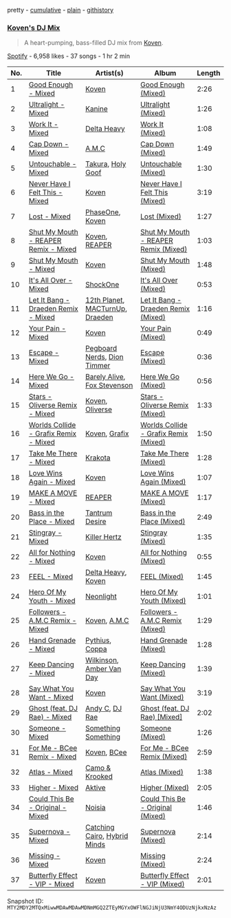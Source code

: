 pretty - [cumulative](/playlists/cumulative/37i9dQZF1DXcTGREYi2ti7.md) - [plain](/playlists/plain/37i9dQZF1DXcTGREYi2ti7) - [githistory](https://github.githistory.xyz/mackorone/spotify-playlist-archive/blob/main/playlists/plain/37i9dQZF1DXcTGREYi2ti7)

### [Koven's DJ Mix](https://open.spotify.com/playlist/37i9dQZF1DXcTGREYi2ti7)

> A heart\-pumping, bass\-filled DJ mix from <a href="spotify:artist:3UCbp6D1lvILlxRJT9LnFa">Koven</a>.

[Spotify](https://open.spotify.com/user/spotify) - 6,958 likes - 37 songs - 1 hr 2 min

| No. | Title | Artist(s) | Album | Length |
|---|---|---|---|---|
| 1 | [Good Enough \- Mixed](https://open.spotify.com/track/6xa2vDSOfdL5WsWHEN2wsp) | [Koven](https://open.spotify.com/artist/3UCbp6D1lvILlxRJT9LnFa) | [Good Enough \(Mixed\)](https://open.spotify.com/album/2DsikRX8GhqrF69ZUoPn7Q) | 2:26 |
| 2 | [Ultralight \- Mixed](https://open.spotify.com/track/0SkOnCaBn0tg8FRt5GRG87) | [Kanine](https://open.spotify.com/artist/1KiNUGL3r0GgyLwqYCY1yV) | [Ultralight \(Mixed\)](https://open.spotify.com/album/0p71KqRNVtZ7rzPi3rvQDS) | 1:26 |
| 3 | [Work It \- Mixed](https://open.spotify.com/track/7ncJwpggvumOVPSFsLmkt7) | [Delta Heavy](https://open.spotify.com/artist/7GvVTb8yFV0ZrdI30Qce6T) | [Work It \(Mixed\)](https://open.spotify.com/album/0SBTbwBCjeEtWxHuuIATSv) | 1:08 |
| 4 | [Cap Down \- Mixed](https://open.spotify.com/track/2HVMGfBTmO75HGmYPeZTIA) | [A.M.C](https://open.spotify.com/artist/5DygptUY6coQHpmgFfISzQ) | [Cap Down \(Mixed\)](https://open.spotify.com/album/5jZvzLsl2HsKilnrsCdKeu) | 1:49 |
| 5 | [Untouchable \- Mixed](https://open.spotify.com/track/7mAH6wEiH7kHmIfli7SpVh) | [Takura](https://open.spotify.com/artist/5h7nWgcp5DTynhz4iaq0Ri), [Holy Goof](https://open.spotify.com/artist/2gNmFyBanPG1slh2pHnCtU) | [Untouchable \(Mixed\)](https://open.spotify.com/album/03otiFXFhZZ8yiXgbm0b2s) | 1:30 |
| 6 | [Never Have I Felt This \- Mixed](https://open.spotify.com/track/3ET4wXoKrJdZxfN9pFrDse) | [Koven](https://open.spotify.com/artist/3UCbp6D1lvILlxRJT9LnFa) | [Never Have I Felt This \(Mixed\)](https://open.spotify.com/album/3g6zDGICtdzEDTVhAb6uxN) | 3:19 |
| 7 | [Lost \- Mixed](https://open.spotify.com/track/06CZ5dOYH4PAKtyFMiTRgQ) | [PhaseOne](https://open.spotify.com/artist/0mO3Yf5XIPHfAbHh8yWLFk), [Koven](https://open.spotify.com/artist/3UCbp6D1lvILlxRJT9LnFa) | [Lost \(Mixed\)](https://open.spotify.com/album/7tyoVgEJ3Odx8gVTvUWzBq) | 1:27 |
| 8 | [Shut My Mouth \- REAPER Remix \- Mixed](https://open.spotify.com/track/6Ahtt27yhVAW3beBxQio1w) | [Koven](https://open.spotify.com/artist/3UCbp6D1lvILlxRJT9LnFa), [REAPER](https://open.spotify.com/artist/24kY0bUku58QhWv5WFFXaf) | [Shut My Mouth \- REAPER Remix \(Mixed\)](https://open.spotify.com/album/1qiFCu9HCSnbROg5QPO8ZM) | 1:03 |
| 9 | [Shut My Mouth \- Mixed](https://open.spotify.com/track/63sRcDtNdR8mHf79eWtsEH) | [Koven](https://open.spotify.com/artist/3UCbp6D1lvILlxRJT9LnFa) | [Shut My Mouth \(Mixed\)](https://open.spotify.com/album/4iQC3nXpjV3qTw8wVIPutB) | 1:48 |
| 10 | [It's All Over \- Mixed](https://open.spotify.com/track/76pm0ArSyBcQZKtwA4lRoe) | [ShockOne](https://open.spotify.com/artist/1yShtQaHjChbToQboKRzgH) | [It's All Over \(Mixed\)](https://open.spotify.com/album/2uH4L6YBFkvrddQv9NUajz) | 0:53 |
| 11 | [Let It Bang \- Draeden Remix \- Mixed](https://open.spotify.com/track/6tphqwnRtjMz2XRLeB122H) | [12th Planet](https://open.spotify.com/artist/3V1h3kAdiVDBiwlY2i6dJz), [MACTurnUp](https://open.spotify.com/artist/6TOCZVBUMgvepS42cwkdTV), [Draeden](https://open.spotify.com/artist/7tZV4FXJNO8FzjgrAToCln) | [Let It Bang \- Draeden Remix \(Mixed\)](https://open.spotify.com/album/21tvdUg0vbZIRzldyc6hoR) | 1:16 |
| 12 | [Your Pain \- Mixed](https://open.spotify.com/track/7EOpsUXa6PQwEbBhB2X9r8) | [Koven](https://open.spotify.com/artist/3UCbp6D1lvILlxRJT9LnFa) | [Your Pain \(Mixed\)](https://open.spotify.com/album/6fAkvnjj4OsdlAU3n7qnCq) | 0:49 |
| 13 | [Escape \- Mixed](https://open.spotify.com/track/5fAr3klzbaycFbslUYIMf2) | [Pegboard Nerds](https://open.spotify.com/artist/0lLY20XpZ9yDobkbHI7u1y), [Dion Timmer](https://open.spotify.com/artist/06VibSJEr3GLxLBBZhRums) | [Escape \(Mixed\)](https://open.spotify.com/album/6LvDq1rG0tO6RysawqcS1N) | 0:36 |
| 14 | [Here We Go \- Mixed](https://open.spotify.com/track/1RH45w5MNArR6G8vqhoLx9) | [Barely Alive](https://open.spotify.com/artist/5c3akKV3CUqAVOnGZqf4S3), [Fox Stevenson](https://open.spotify.com/artist/2BQWHuvxG4kMYnfghdaCIy) | [Here We Go \(Mixed\)](https://open.spotify.com/album/4RUScrtYt3o7IZvVEGqjjQ) | 0:56 |
| 15 | [Stars \- Oliverse Remix \- Mixed](https://open.spotify.com/track/5OgmYsKLPvYxGvVFLAfWnj) | [Koven](https://open.spotify.com/artist/3UCbp6D1lvILlxRJT9LnFa), [Oliverse](https://open.spotify.com/artist/3fFMSweDNwFGyHcxjN7MWp) | [Stars \- Oliverse Remix \(Mixed\)](https://open.spotify.com/album/5FxFDV8GUUDR6cr9Hpe7GQ) | 1:33 |
| 16 | [Worlds Collide \- Grafix Remix \- Mixed](https://open.spotify.com/track/1D7sOszmaJEpZOaPnziRTM) | [Koven](https://open.spotify.com/artist/3UCbp6D1lvILlxRJT9LnFa), [Grafix](https://open.spotify.com/artist/27YdXZOMLqvxI2pB5GyqyY) | [Worlds Collide \- Grafix Remix \(Mixed\)](https://open.spotify.com/album/4Dil9i8Gpp5VWYIZKAs1eF) | 1:50 |
| 17 | [Take Me There \- Mixed](https://open.spotify.com/track/6KzVbH1VE07TNJKYWSBjJO) | [Krakota](https://open.spotify.com/artist/6NkoAm5Dd1wguz0ATgZKlF) | [Take Me There \(Mixed\)](https://open.spotify.com/album/4uFXv5E19JlCMUUdEVxkz8) | 1:28 |
| 18 | [Love Wins Again \- Mixed](https://open.spotify.com/track/6i2zr8Lr0gv26qhkCnkpwm) | [Koven](https://open.spotify.com/artist/3UCbp6D1lvILlxRJT9LnFa) | [Love Wins Again \(Mixed\)](https://open.spotify.com/album/1tYo6DgtlaThf0l9kWySh0) | 1:07 |
| 19 | [MAKE A MOVE \- Mixed](https://open.spotify.com/track/5ToSouzcuCulGlcsPGXzsI) | [REAPER](https://open.spotify.com/artist/24kY0bUku58QhWv5WFFXaf) | [MAKE A MOVE \(Mixed\)](https://open.spotify.com/album/14f7Chu31keJHCid5kRKbV) | 1:17 |
| 20 | [Bass in the Place \- Mixed](https://open.spotify.com/track/0Z1kFZIKeFs4gYNjNNL2cy) | [Tantrum Desire](https://open.spotify.com/artist/7HBMCyflAmijk08T1si9wS) | [Bass in the Place \(Mixed\)](https://open.spotify.com/album/53evwl11sl6D7BBYjwRwPh) | 2:49 |
| 21 | [Stingray \- Mixed](https://open.spotify.com/track/5aFkA6AOQD9y1mlBXO7jCT) | [Killer Hertz](https://open.spotify.com/artist/3ZP1ehx2m4N4ne5pwR70ih) | [Stingray \(Mixed\)](https://open.spotify.com/album/5WnSFFkTflf7UbgFH5qAQd) | 1:35 |
| 22 | [All for Nothing \- Mixed](https://open.spotify.com/track/78cLjPMEj6klEJV2h5muZ7) | [Koven](https://open.spotify.com/artist/3UCbp6D1lvILlxRJT9LnFa) | [All for Nothing \(Mixed\)](https://open.spotify.com/album/2JJUydL5BiDuYWmnoduIPd) | 0:55 |
| 23 | [FEEL \- Mixed](https://open.spotify.com/track/0OKQZs9F3pjOXb2rxzM2zG) | [Delta Heavy](https://open.spotify.com/artist/7GvVTb8yFV0ZrdI30Qce6T), [Koven](https://open.spotify.com/artist/3UCbp6D1lvILlxRJT9LnFa) | [FEEL \(Mixed\)](https://open.spotify.com/album/3xGe4HDckpNy9p58UxWkuD) | 1:45 |
| 24 | [Hero Of My Youth \- Mixed](https://open.spotify.com/track/5pSBjDn4hnmpdEI1roHpGF) | [Neonlight](https://open.spotify.com/artist/1dDzlLlakr2JyoK4EtRv5L) | [Hero Of My Youth \(Mixed\)](https://open.spotify.com/album/5NS701nEd4TIb4vKmMtkkE) | 1:01 |
| 25 | [Followers \- A.M.C Remix \- Mixed](https://open.spotify.com/track/1hdVkmqF0wYrjstlMVcdGQ) | [Koven](https://open.spotify.com/artist/3UCbp6D1lvILlxRJT9LnFa), [A.M.C](https://open.spotify.com/artist/5DygptUY6coQHpmgFfISzQ) | [Followers \- A.M.C Remix \(Mixed\)](https://open.spotify.com/album/2zcBWhBrUbZL8sq4rekXUt) | 1:29 |
| 26 | [Hand Grenade \- Mixed](https://open.spotify.com/track/3j80ZaBduIh750fYRMMMvd) | [Pythius](https://open.spotify.com/artist/0CRJK2gwHjs3IKm4uhjNTR), [Coppa](https://open.spotify.com/artist/0rkBb19hZKPCrXugecfokF) | [Hand Grenade \(Mixed\)](https://open.spotify.com/album/1fj1Pioq8uL2RcH2xUayLO) | 1:28 |
| 27 | [Keep Dancing \- Mixed](https://open.spotify.com/track/7qC52AWv0T7lMZA9uDooFt) | [Wilkinson](https://open.spotify.com/artist/6m8itYST9ADjBIYevXSb1r), [Amber Van Day](https://open.spotify.com/artist/6NFRBhq9SmNn1FAiRs9AEf) | [Keep Dancing \(Mixed\)](https://open.spotify.com/album/4nDotqKVpHzGmtJxFobBeW) | 1:39 |
| 28 | [Say What You Want \- Mixed](https://open.spotify.com/track/2VcxFZ4FidZB8aX9IhR2lP) | [Koven](https://open.spotify.com/artist/3UCbp6D1lvILlxRJT9LnFa) | [Say What You Want \(Mixed\)](https://open.spotify.com/album/2IfKSCGRBT6cS14hk6DSPN) | 3:19 |
| 29 | [Ghost \(feat\. DJ Rae\) \- Mixed](https://open.spotify.com/track/4j7mtaZso3R4Ia71iZSAFm) | [Andy C](https://open.spotify.com/artist/75HK7rgkmDMTnWwwmcN53N), [DJ Rae](https://open.spotify.com/artist/746LyYgFU6Gni4CMVPlFNa) | [Ghost \(feat\. DJ Rae\) \[Mixed\]](https://open.spotify.com/album/5AYvnwREaEXZ3Xq1ChnPCV) | 2:02 |
| 30 | [Someone \- Mixed](https://open.spotify.com/track/7GWLoykoIbSZThtjcyhFtn) | [Something Something](https://open.spotify.com/artist/6c38S5SZ9Jf8h0MBdgisiL) | [Someone \(Mixed\)](https://open.spotify.com/album/2yHx8iZJqFddsQY87aOH8i) | 1:26 |
| 31 | [For Me \- BCee Remix \- Mixed](https://open.spotify.com/track/3RXZPFY0b9WpfRP0z2WqCe) | [Koven](https://open.spotify.com/artist/3UCbp6D1lvILlxRJT9LnFa), [BCee](https://open.spotify.com/artist/3wdwWQXJbqpJJbMdp7KfEJ) | [For Me \- BCee Remix \(Mixed\)](https://open.spotify.com/album/5uK8P5vvXQGc7jR4XSdCKq) | 2:59 |
| 32 | [Atlas \- Mixed](https://open.spotify.com/track/11CxPPOWjQBFzLf4oVZX9w) | [Camo & Krooked](https://open.spotify.com/artist/2N8IPNZTiNo3nj4mreOlHU) | [Atlas \(Mixed\)](https://open.spotify.com/album/4BD85R4A9i8anHvNBMTgSy) | 1:38 |
| 33 | [Higher \- Mixed](https://open.spotify.com/track/4LbZJTEbpFBUbiqN2V1Sne) | [Aktive](https://open.spotify.com/artist/7gWmjYSqrYyY3h2ATvP87g) | [Higher \(Mixed\)](https://open.spotify.com/album/4ybRbuwWKHG49TNnaOb7rV) | 2:05 |
| 34 | [Could This Be \- Original \- Mixed](https://open.spotify.com/track/2J8gB4wt9my9kHD2ELKSvV) | [Noisia](https://open.spotify.com/artist/4YWj8sohRDjL9deiuRvEEY) | [Could This Be \- Original \(Mixed\)](https://open.spotify.com/album/7uWBMSBAE3BIhJc8wZAiHP) | 1:46 |
| 35 | [Supernova \- Mixed](https://open.spotify.com/track/1aUPk2mC8lFPoI7g4Zr4Z9) | [Catching Cairo](https://open.spotify.com/artist/1MW1wqNtF2hNgsPfGDhrHB), [Hybrid Minds](https://open.spotify.com/artist/05lF0DUkLJqiW5o70SScyR) | [Supernova \(Mixed\)](https://open.spotify.com/album/7kJRTsrHrMkQRmK6wKiDDA) | 2:14 |
| 36 | [Missing \- Mixed](https://open.spotify.com/track/4rVeFEjqKvTQDAYP0GCAi5) | [Koven](https://open.spotify.com/artist/3UCbp6D1lvILlxRJT9LnFa) | [Missing \(Mixed\)](https://open.spotify.com/album/3NE8d9RjCX2oDcFiDKKrgx) | 2:24 |
| 37 | [Butterfly Effect \- VIP \- Mixed](https://open.spotify.com/track/1f1JGV0kIPQkCHLv4f0qiJ) | [Koven](https://open.spotify.com/artist/3UCbp6D1lvILlxRJT9LnFa) | [Butterfly Effect \- VIP \(Mixed\)](https://open.spotify.com/album/0BSoy4Mj0yFNm9jqiHj4om) | 2:01 |

Snapshot ID: `MTY2MDY2MTQxMiwwMDAwMDAwMDNmMGQ2ZTEyMGYxOWFlNGJiNjU3NmY4ODUzNjkxNzAz`
